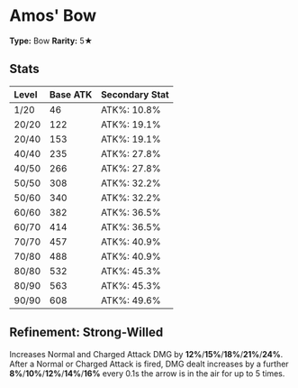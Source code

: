 # Amos' Bow

**Type:** Bow
**Rarity:** 5★

## Stats

| Level | Base ATK | Secondary Stat |
| :--- | :--- | :--- |
| 1/20 | 46 | ATK%: 10.8% |
| 20/20 | 122 | ATK%: 19.1% |
| 20/40 | 153 | ATK%: 19.1% |
| 40/40 | 235 | ATK%: 27.8% |
| 40/50 | 266 | ATK%: 27.8% |
| 50/50 | 308 | ATK%: 32.2% |
| 50/60 | 340 | ATK%: 32.2% |
| 60/60 | 382 | ATK%: 36.5% |
| 60/70 | 414 | ATK%: 36.5% |
| 70/70 | 457 | ATK%: 40.9% |
| 70/80 | 488 | ATK%: 40.9% |
| 80/80 | 532 | ATK%: 45.3% |
| 80/90 | 563 | ATK%: 45.3% |
| 90/90 | 608 | ATK%: 49.6% |

## Refinement: Strong-Willed

Increases Normal and Charged Attack DMG by **12%**/**15%**/**18%**/**21%**/**24%**. After a Normal or Charged Attack is fired, DMG dealt increases by a further **8%**/**10%**/**12%**/**14%**/**16%** every 0.1s the arrow is in the air for up to 5 times.

